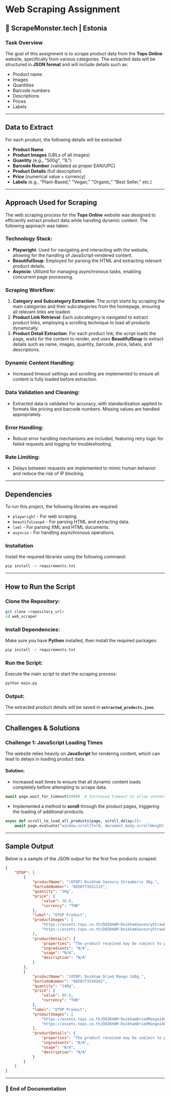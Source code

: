 # Web Scraping Assignment

## 📍 ScrapeMonster.tech | Estonia

### Task Overview
The goal of this assignment is to scrape product data from the **Tops Online** website, specifically from various categories. The extracted data will be structured in **JSON format** and will include details such as:

- Product name
- Images
- Quantities
- Barcode numbers
- Descriptions
- Prices
- Labels

---

## Data to Extract
For each product, the following details will be extracted:

- **Product Name**  
- **Product Images** (URLs of all images)  
- **Quantity** (e.g., "500g", "1L")  
- **Barcode Number** (validated as proper EAN/UPC)  
- **Product Details** (full description)  
- **Price** (numerical value + currency)  
- **Labels** (e.g., "Plant-Based," "Vegan," "Organic," "Best Seller," etc.)  

---

## Approach Used for Scraping

The web scraping process for the **Tops Online** website was designed to efficiently extract product data while handling dynamic content. The following approach was taken:

### **Technology Stack:**
- **Playwright**: Used for navigating and interacting with the website, allowing for the handling of JavaScript-rendered content.
- **BeautifulSoup**: Employed for parsing the HTML and extracting relevant product details.
- **Asyncio**: Utilized for managing asynchronous tasks, enabling concurrent page processing.

### **Scraping Workflow:**
1. **Category and Subcategory Extraction**: The script starts by scraping the main categories and their subcategories from the homepage, ensuring all relevant links are loaded.
2. **Product Link Retrieval**: Each subcategory is navigated to extract product links, employing a scrolling technique to load all products dynamically.
3. **Product Detail Extraction**: For each product link, the script loads the page, waits for the content to render, and uses **BeautifulSoup** to extract details such as name, images, quantity, barcode, price, labels, and descriptions.

### **Dynamic Content Handling:**
- Increased timeout settings and scrolling are implemented to ensure all content is fully loaded before extraction.

### **Data Validation and Cleaning:**
- Extracted data is validated for accuracy, with standardization applied to formats like pricing and barcode numbers. Missing values are handled appropriately.

### **Error Handling:**
- Robust error handling mechanisms are included, featuring retry logic for failed requests and logging for troubleshooting.

### **Rate Limiting:**
- Delays between requests are implemented to mimic human behavior and reduce the risk of IP blocking.

---


## Dependencies

To run this project, the following libraries are required:

- `playwright` - For web scraping.
- `beautifulsoup4` - For parsing HTML and extracting data.
- `lxml` - For parsing XML and HTML documents.
- `asyncio` - For handling asynchronous operations.

### Installation

Install the required libraries using the following command:

```bash
pip install -r requirements.txt
```

---

## How to Run the Script

### Clone the Repository:
```bash
git clone <repository_url>
cd web_scraper
```

### Install Dependencies:
Make sure you have **Python** installed, then install the required packages:
```bash
pip install -r requirements.txt
```

### Run the Script:
Execute the main script to start the scraping process:
```bash
python main.py
```

### Output:
The extracted product details will be saved in **`extracted_products.json`**.

---

## Challenges & Solutions

### **Challenge 1: JavaScript Loading Times**
The website relies heavily on **JavaScript** for rendering content, which can lead to delays in loading product data.

#### **Solution:**
- Increased wait times to ensure that all dynamic content loads completely before attempting to scrape data.

```python
await page.wait_for_timeout(5000)  # Increased timeout to allow content to load
```

- Implemented a method to **scroll** through the product pages, triggering the loading of additional products.

```python
async def scroll_to_load_all_products(page, scroll_delay=2):
    await page.evaluate("window.scrollTo(0, document.body.scrollHeight);")
```

---

## Sample Output
Below is a sample of the JSON output for the first five products scraped:

```json
{
    "OTOP": [
        {
            "productName": "(OTOP) Doikham Savoury Strawberry 30g.",
            "barCodeNumber": "8850773551115",
            "quantity": "30g",
            "price": {
                "value": 30.0,
                "currency": "THB"
            },
            "label": "OTOP Product",
            "productImages": [
                "https://assets.tops.co.th/DOIKHAM-DoikhamSavouryStrawberry30g-8850773551115-2?$JPEG$",
                "https://assets.tops.co.th/DOIKHAM-DoikhamSavouryStrawberry30g-8850773551115-1?$JPEG$"
            ],
            "productDetails": {
                "properties": "The product received may be subject to package modification and quantity from the manufacturer.\nWe reserve the right to make any changes without prior notice.\n*The images used are for advertising purposes only.",
                "ingredients": "N/A",
                "usage": "N/A",
                "description": "N/A"
            }
        },
        {
            "productName": "(OTOP) Doikham Dried Mango 140g.",
            "barCodeNumber": "8850773550262",
            "quantity": "140g",
            "price": {
                "value": 80.0,
                "currency": "THB"
            },
            "label": "OTOP Product",
            "productImages": [
                "https://assets.tops.co.th/DOIKHAM-DoikhamDriedMango140g-8850773550262-1?$JPEG$",
                "https://assets.tops.co.th/DOIKHAM-DoikhamDriedMango140g-8850773550262-4?$JPEG$"
            ],
            "productDetails": {
                "properties": "The product received may be subject to package modification and quantity from the manufacturer.\nWe reserve the right to make any changes without prior notice.\n*The images used are for advertising purposes only.",
                "ingredients": "N/A",
                "usage": "N/A",
                "description": "N/A"
            }
        }
    ]
}
```

---

### 📌 **End of Documentation**
